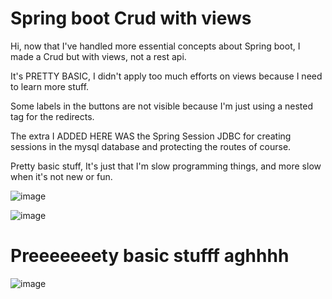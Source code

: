 # Spring boot Crud with views

Hi, now that I've handled more essential concepts about Spring boot, I made a Crud
but with views, not a rest api.

It's PRETTY BASIC, I didn't apply too much efforts on views because I need to learn
more stuff.

Some labels in the buttons are not visible because I'm just using a nested <a></a> tag for
the redirects.

The extra I ADDED HERE WAS the Spring Session JDBC for creating sessions in the 
mysql database and protecting the routes of course.

Pretty basic stuff, It's just that I'm slow programming things, and more slow when it's not new or fun.

![image](https://user-images.githubusercontent.com/78714792/191817121-c91ba66f-c96e-4526-bfb2-429bec662242.png)


![image](https://user-images.githubusercontent.com/78714792/191816489-e4cdfd2d-dd71-4946-8166-97bbe3f06909.png)

# Preeeeeeety basic stufff aghhhh

![image](https://user-images.githubusercontent.com/78714792/191816987-0bc9f546-c881-42aa-90bf-1276fae3513d.png)



